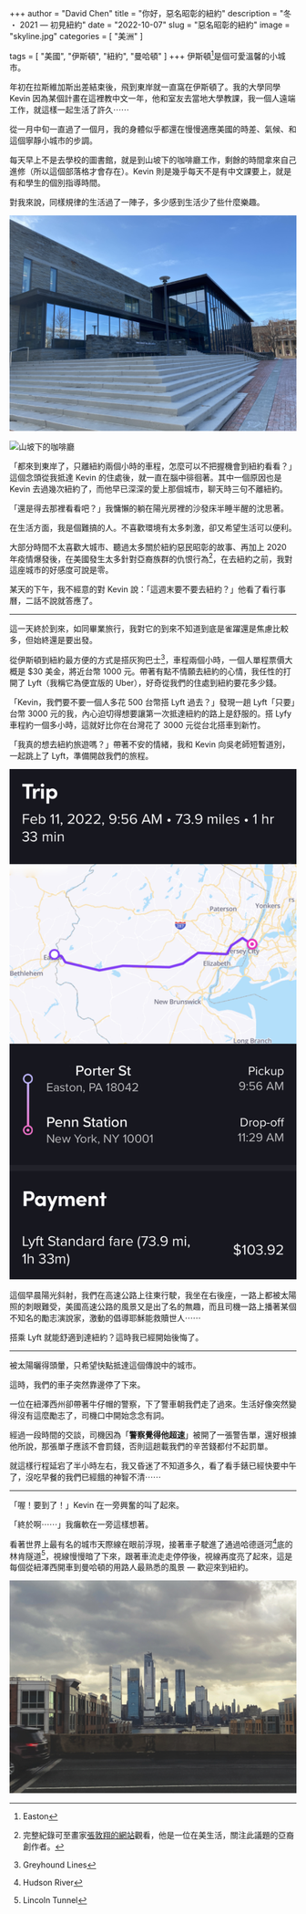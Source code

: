 +++
author = "David Chen"
title = "你好，惡名昭彰的紐約"
description = "冬 ・ 2021 — 初見紐約"
date = "2022-10-07"
slug = "惡名昭彰的紐約"
image = "skyline.jpg"
categories = [
    "美洲"
]

tags = [
    "美國",
    "伊斯頓",
    "紐約",
    "曼哈頓"
]
+++
伊斯頓[^1]是個可愛溫馨的小城市。

年初在拉斯維加斯出差結束後，飛到東岸就一直窩在伊斯頓了。我的大學同學 Kevin 因為某個計畫在這裡教中文一年，他和室友去當地大學教課，我一個人遠端工作，就這樣一起生活了許久⋯⋯

從一月中旬一直過了一個月，我的身體似乎都還在慢慢適應美國的時差、氣候、和這個寧靜小城市的步調。

每天早上不是去學校的圖書館，就是到山坡下的咖啡廳工作，剩餘的時間拿來自己進修（所以這個部落格才會存在）。Kevin 則是幾乎每天不是有中文課要上，就是有和學生的個別指導時間。

對我來說，同樣規律的生活過了一陣子，多少感到生活少了些什麼樂趣。

![Lafayette College 的圖書館](library.jpg)

![山坡下的咖啡廳](coffee.jpg)

「都來到東岸了，只離紐約兩個小時的車程，怎麼可以不把握機會到紐約看看？」這個念頭從我抵達 Kevin 的住處後，就一直在腦中徘徊著。其中一個原因也是 Kevin 去過幾次紐約了，而他早已深深的愛上那個城市，聊天時三句不離紐約。

「還是得去那裡看看吧？」我慵懶的躺在陽光房裡的沙發床半睡半醒的沈思著。

在生活方面，我是個難搞的人。不喜歡環境有太多刺激，卻又希望生活可以便利。

大部分時間不太喜歡大城市、聽過太多關於紐約惡民昭彰的故事、再加上 2020 年疫情爆發後，在美國發生太多針對亞裔族群的仇恨行為[^2]，在去紐約之前，我對這座城市的好感度可說是零。

某天的下午，我不經意的對 Kevin 說：「這週末要不要去紐約？」他看了看行事曆，二話不說就答應了。

---

這一天終於到來，如同畢業旅行，我對它的到來不知道到底是雀躍還是焦慮比較多，但始終還是要出發。

從伊斯頓到紐約最方便的方式是搭灰狗巴士[^3]，車程兩個小時，一個人單程票價大概是 $30 美金，將近台幣 1000 元。帶著有點不情願去紐約的心情，我任性的打開了 Lyft（我稱它為便宜版的 Uber），好奇從我們的住處到紐約要花多少錢。

「Kevin，我們要不要一個人多花 500 台幣搭 Lyft 過去？」發現一趟 Lyft「只要」台幣 3000 元的我，內心迫切得想要讓第一次抵達紐約的路上是舒服的。搭 Lyfy 車程約一個多小時，這就好比你在台灣花了 3000 元從台北搭車到新竹。

「我真的想去紐約旅遊嗎？」帶著不安的情緒，我和 Kevin 向吳老師短暫道別，一起跳上了 Lyft，準備開啟我們的旅程。

![在車上的時間過得特別慢⋯](lyft.jpg)


這個早晨陽光斜射，我們在高速公路上往東行駛，我坐在右後座，一路上都被太陽照的刺眼難受，美國高速公路的風景又是出了名的無趣，而且司機一路上播著某個不知名的勵志演說家，激動的倡導耶穌能救贖世人⋯⋯

搭乘 Lyft 就能舒適到達紐約？這時我已經開始後悔了。

---

被太陽曬得頭暈，只希望快點抵達這個傳說中的城市。

這時，我們的車子突然靠邊停了下來。

一位在紐澤西州卻帶著牛仔帽的警察，下了警車朝我們走了過來。生活好像突然變得沒有這麼勵志了，司機口中開始念念有詞。

經過一段時間的交談，司機因為「**警察覺得他超速**」被開了一張警告單，還好根據他所說，那張單子應該不會罰錢，否則這趟載我們的辛苦錢都付不起罰單。

就這樣行程延宕了半小時左右，我又昏迷了不知道多久，看了看手錶已經快要中午了，沒吃早餐的我們已經餓的神智不清⋯⋯

---

「喔！要到了！」Kevin 在一旁興奮的叫了起來。

「終於啊⋯⋯」我癱軟在一旁這樣想著。

看著世界上最有名的城市天際線在眼前浮現，接著車子駛進了通過哈德遜河[^4]底的林肯隧道[^5]，視線慢慢暗了下來，跟著車流走走停停後，視線再度亮了起來，這是每個從紐澤西開車到曼哈頓的用路人最熟悉的風景 — 歡迎來到紐約。

![公路上能看到的曼哈頓天際線](skyline.jpg)

<!-- ![紐約街景 photo by xdavidchen](street-view.jpg) -->

[^1]: Easton
[^2]: 完整紀錄可至畫家[張敦翔的網站](https://www.jdschang.com/specialprojects)觀看，他是一位在美生活，關注此議題的亞裔創作者。
[^3]: Greyhound Lines
[^4]: Hudson River
[^5]: Lincoln Tunnel